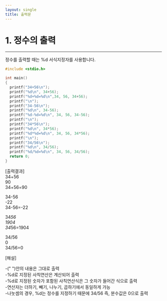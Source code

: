 ```yaml
---
layout: single
title: 출력문
---
```

# 1. 정수의 출력
---
정수를 출력할 때는 %d 서식지정자를 사용합니다.
~~~c
#include <stdio.h>

int main() 
{
  printf("34+56\n");
  printf("%d\n", 34+56);
  printf("%d+%d=%d\n",34, 56, 34+56);
  printf("\n");
  printf("34-56\n");
  printf("%d\n", 34-56);
  printf("%d-%d=%d\n", 34, 56, 34-56);
  printf("\n");
  printf("34*56\n");
  printf("%d\n", 34*56);
  printf("%d*%d=%d\n", 34, 56, 34*56);
  printf("\n");
  printf("34/56\n");
  printf("%d\n", 34/56);
  printf("%d/%d=%d\n", 34, 56, 34/56);
  return 0;
} 
~~~  
[출력결과]  
34+56  
90  
34+56=90  
  
34-56  
-22  
34-56=-22  
  
34*56  
1904  
34*56=1904  
  
34/56  
0  
34/56=0   
  
[해설]  
  
-(" ")안의 내용은 그대로 출력  
-%d로 지정된 사칙연산은 계산되어 출력  
-%d로 지정된 숫자가 포함된 사칙연산식은 그 숫자가 들어간 식으로 출력  
-연산자는 더하기, 빼기, 나누기, 곱하기에서 동일하게 가능  
-나눗셈의 경우, %d는 정수를 지정하기 때문에 34/56 즉, 분수값은 0으로 출력
